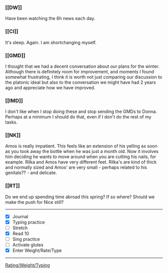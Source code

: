 ### [[DW]]
Have been watching the 6h news each day.

### [[CI]]
It's sleep. Again. I am shortchanging myself.

### [[GMD]]
I thought that we had a decent conversation about our plans for the winter. Although there is definitely room for improvement, and moments I found somewhat frustrating, I think it is worth not just comparing our discussion to the platonic ideal but also to the conversation we might have had 2 years ago and appreciate how we have improved.

### [[IMD]]
I don't like when I stop doing these and stop sending the GMDs to Donna. Perhaps at a minimum I should do that, even if I don't do the rest of my tasks.

### [[NK]]
Amos is really impatient. This feels like an extension of his yelling as soon as you took away the bottle when he was just a month old. Now it involves him deciding he wants to move around when you are cutting his nails, for example. Rilka and Amos have very different feet. Rilka's are kind of thick and normally sized and Amos' are very small - perhaps related to his genitals?? - and delicate.

### [[RT]]
Do we end up spending time abroad this spring? If so where? Should we make the push for Nice still?

---
- [x] Journal
- [x] Typing practice
- [ ] Stretch
- [x] Read 10
- [ ] Sing practice
- [ ] Activate glutes
- [x] Enter Weight/Rate/Type
---

[Rating/Weight/Typing](https://docs.google.com/spreadsheets/d/1p6cinTqipnxyiSCgPBAWp2cAHA5q6P0NL58bNCxedCY/edit#gid=0)
